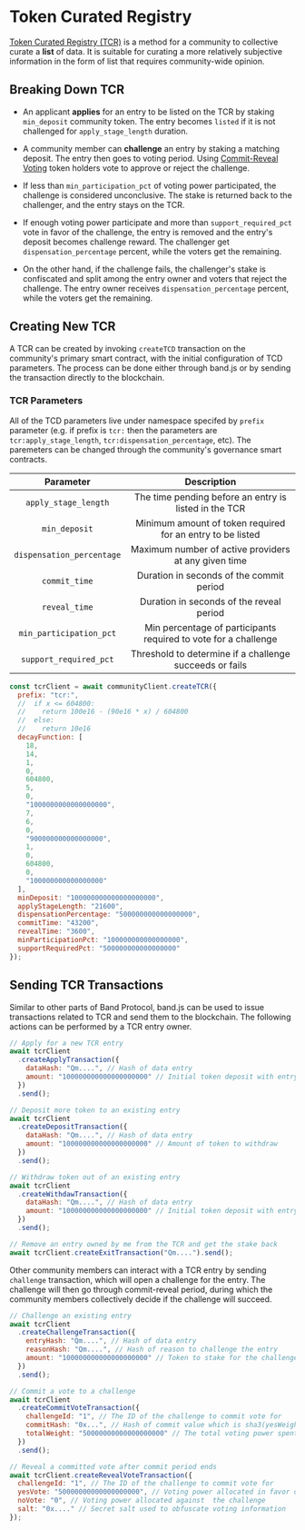 # Token Curated Registry

[Token Curated Registry (TCR)](https://medium.com/@ilovebagels/token-curated-registries-1-0-61a232f8dac7) is a method for a community to collective curate a **list** of data. It is suitable for curating a more relatively subjective information in the form of list that requires community-wide opinion.

## Breaking Down TCR

- An applicant **applies** for an entry to be listed on the TCR by staking `min_deposit` community token. The entry becomes `listed` if it is not challenged for `apply_stage_length` duration.

- A community member can **challenge** an entry by staking a matching deposit. The entry then goes to voting period. Using [Commit-Reveal Voting](https://medium.com/gitcoin/commit-reveal-scheme-on-ethereum-25d1d1a25428) token holders vote to approve or reject the challenge.

- If less than `min_participation_pct` of voting power participated, the challenge is considered unconclusive. The stake is returned back to the challenger, and the entry stays on the TCR.

- If enough voting power participate and more than `support_required_pct` vote in favor of the challenge, the entry is removed and the entry's deposit becomes challenge reward. The challenger get `dispensation_percentage` percent, while the voters get the remaining.

- On the other hand, if the challenge fails, the challenger's stake is confiscated and split among the entry owner and voters that reject the challenge. The entry owner receives `dispensation_percentage` percent, while the voters get the remaining.

## Creating New TCR

A TCR can be created by invoking `createTCD` transaction on the community's primary smart contract, with the initial configuration of TCD parameters. The process can be done either through band.js or by sending the transaction directly to the blockchain.

### TCR Parameters

All of the TCD parameters live under namespace specifed by `prefix` parameter (e.g. if prefix is `tcr:` then the parameters are `tcr:apply_stage_length`, `tcr:dispensation_percentage`, etc). The paremeters can be changed through the community's governance smart contracts.

|         Parameter         |                           Description                           |
| :-----------------------: | :-------------------------------------------------------------: |
|   `apply_stage_length`    |      The time pending before an entry is listed in the TCR      |
|       `min_deposit`       |   Minimum amount of token required for an entry to be listed    |
| `dispensation_percentage` |      Maximum number of active providers at any given time       |
|       `commit_time`       |            Duration in seconds of the commit period             |
|       `reveal_time`       |            Duration in seconds of the reveal period             |
|  `min_participation_pct`  | Min percentage of participants required to vote for a challenge |
|  `support_required_pct`   |     Threshold to determine if a challenge succeeds or fails     |

```javascript
const tcrClient = await communityClient.createTCR({
  prefix: "tcr:",
  //  if x <= 604800:
  //    return 100e16 - (90e16 * x) / 604800
  //  else:
  //    return 10e16
  decayFunction: [
    18,
    14,
    1,
    0,
    604800,
    5,
    0,
    "1000000000000000000",
    7,
    6,
    0,
    "900000000000000000",
    1,
    0,
    604800,
    0,
    "100000000000000000"
  ],
  minDeposit: "100000000000000000000",
  applyStageLength: "21600",
  dispensationPercentage: "500000000000000000",
  commitTime: "43200",
  revealTime: "3600",
  minParticipationPct: "100000000000000000",
  supportRequiredPct: "500000000000000000"
});
```

## Sending TCR Transactions

Similar to other parts of Band Protocol, band.js can be used to issue transactions related to TCR and send them to the blockchain. The following actions can be performed by a TCR entry owner.

```javascript
// Apply for a new TCR entry
await tcrClient
  .createApplyTransaction({
    dataHash: "Qm....", // Hash of data entry
    amount: "100000000000000000000" // Initial token deposit with entry
  })
  .send();

// Deposit more token to an existing entry
await tcrClient
  .createDepositTransaction({
    dataHash: "Qm....", // Hash of data entry
    amount: "100000000000000000000" // Amount of token to withdraw
  })
  .send();

// Withdraw token out of an existing entry
await tcrClient
  .createWithdawTransaction({
    dataHash: "Qm....", // Hash of data entry
    amount: "100000000000000000000" // Initial token deposit with entry
  })
  .send();

// Remove an entry owned by me from the TCR and get the stake back
await tcrClient.createExitTransaction("Qm....").send();
```

Other community members can interact with a TCR entry by sending `challenge` transaction, which will open a challenge for the entry. The challenge will then go through commit-reveal period, during which the community members collectively decide if the challenge will succeed.

```javascript
// Challenge an existing entry
await tcrClient
  .createChallengeTransaction({
    entryHash: "Qm....", // Hash of data entry
    reasonHash: "Qm....", // Hash of reason to challenge the entry
    amount: "100000000000000000000" // Token to stake for the challenge
  })
  .send();

// Commit a vote to a challenge
await tcrClient
  .createCommitVoteTransaction({
    challengeId: "1", // The ID of the challenge to commit vote for
    commitHash: "0x...", // Hash of commit value which is sha3(yesWeight,noWeight,nonce)
    totalWeight: "50000000000000000000" // The total voting power spent on voting
  })
  .send();

// Reveal a committed vote after commit period ends
await tcrClient.createRevealVoteTransaction({
  challengeId: "1", // The ID of the challenge to commit vote for
  yesVote: "50000000000000000000", // Voting power allocated in favor of the challenge
  noVote: "0", // Voting power allocated against  the challenge
  salt: "0x...." // Secret salt used to obfuscate voting information
});
```
